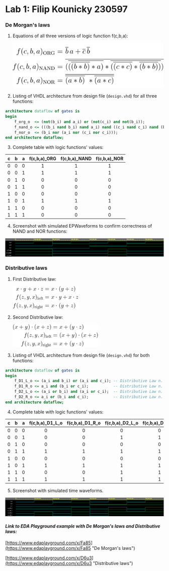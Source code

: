 # Lab 1: Filip Kounicky 230597


### De Morgan's laws

1. Equations of all three versions of logic function f(c,b,a):

   ![Logic functions](images/equations01.png)

2. Listing of VHDL architecture from design file (`design.vhd`) for all three functions:

```vhdl
architecture dataflow of gates is
begin
    f_org_o  <= (not(b_i) and a_i) or (not(c_i) and not(b_i));
    f_nand_o <= (((b_i nand b_i) nand a_i) nand ((c_i nand c_i) nand (b_i nand b_i)))
    f_nor_o  <= (b_i nor (a_i nor (c_i nor c_i)));
end architecture dataflow;
```

3. Complete table with logic functions' values:

| **c** | **b** |**a** | **f(c,b,a)_ORG** | **f(c,b,a)_NAND** | **f(c,b,a)_NOR** |
| :-: | :-: | :-: | :-: | :-: | :-: |
| 0 | 0 | 0 | 1 | 1 | 1 |
| 0 | 0 | 1 | 1 | 1 | 1 |
| 0 | 1 | 0 | 0 | 0 | 0 |
| 0 | 1 | 1 | 0 | 0 | 0 |
| 1 | 0 | 0 | 0 | 0 | 0 |
| 1 | 0 | 1 | 1 | 1 | 1 |
| 1 | 1 | 0 | 0 | 0 | 0 |
| 1 | 1 | 1 | 0 | 0 | 0 |

4. Screenshot with simulated EPWaveforms to confirm correctness of NAND and NOR functions:

![EPWaves of De Morgan's laws](images/EPWaves01.png)

### Distributive laws

1. First Distributive law:

   ![First Distributive law](images/distributive01.png "Logic equation of First Distributive law")

2. Second Distributive law:

   ![Second Distributive law](images/distributive02.png "Logic equation of Second Distributive law")

3. Listing of VHDL architecture from design file (`design.vhd`) for both functions:

```vhdl
architecture dataflow of gates is
begin
    f_D1_L_o <= (a_i and b_i) or (a_i and c_i); -- Distributive Law n. 1 left side
    f_D1_R_o <= a_i and (b_i or c_i);           -- Distributive Law n. 1 right side
    f_D2_L_o <= (a_i or b_i) and (a_i or c_i);  -- Distributive Law n. 2 left side
    f_D2_R_o <= a_i or (b_i and c_i);           -- Distributive Law n. 2 right side
end architecture dataflow;
```

4. Complete table with logic functions' values:

| **c** | **b** |**a** | **f(c,b,a)_D1_L_o** | **f(c,b,a)_D1_R_o** | **f(c,b,a)_D2_L_o** | **f(c,b,a)_D2_R_o** |
| :-: | :-: | :-: | :-: | :-: | :-: | :-: |
| 0 | 0 | 0 | 0 | 0 | 0 | 0 |
| 0 | 0 | 1 | 0 | 0 | 1 | 1 |
| 0 | 1 | 0 | 0 | 0 | 0 | 0 |
| 0 | 1 | 1 | 1 | 1 | 1 | 1 |
| 1 | 0 | 0 | 0 | 0 | 0 | 0 |
| 1 | 0 | 1 | 1 | 1 | 1 | 1 |
| 1 | 1 | 0 | 0 | 0 | 1 | 1 |
| 1 | 1 | 1 | 1 | 1 | 1 | 1 |

5. Screenshot with simulated time waveforms. 

![EPWaves of Distributive laws](images/EPWaves02.png)



#### ___Link to EDA Playground example with De Morgan's laws and Distributive laws:___

   [https://www.edaplayground.com/x/Fa85](https://www.edaplayground.com/x/Fa85 "De Morgan's laws")

   [https://www.edaplayground.com/x/D6u3](https://www.edaplayground.com/x/D6u3 "Distributive laws")
